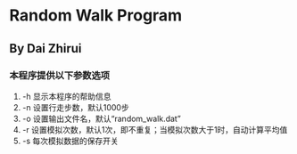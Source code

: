 # Random Walk Program

## By Dai Zhirui

### 本程序提供以下参数选项

1. -h 显示本程序的帮助信息
1. -n 设置行走步数，默认1000步
1. -o 设置输出文件名，默认“random_walk.dat”
1. -r 设置模拟次数，默认1次，即不重复；当模拟次数大于1时，自动计算平均值
1. -s 每次模拟数据的保存开关
